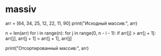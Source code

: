 # massiv
arr = [64, 34, 25, 12, 22, 11, 90]
print("Исходный массив:", arr)

n = len(arr)
for i in range(n):
    for j in range(0, n - i - 1):
        if arr[j] > arr[j + 1]:
            arr[j], arr[j + 1] = arr[j + 1], arr[j]

print("Отсортированный массив:", arr)
